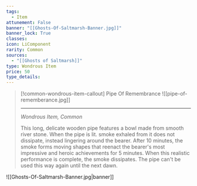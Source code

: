 ```yaml
---
tags:
  - Item
attunement: False
banner: "[[Ghosts-Of-Saltmarsh-Banner.jpg]]"
banner_lock: True
classes:
icon: LiComponent
rarity: Common
sources:
  - "[[Ghosts of Saltmarsh]]"
type: Wondrous Item
price: 50
type_details: 
---
```

>[!common-wondrous-item-callout] Pipe Of Remembrance
>![[pipe-of-rememberance.jpg]]
>
>---
>*Wondrous Item, Common*
>
>This long, delicate wooden pipe features a bowl made from smooth river stone. When the pipe is lit. smoke exhaled from it does not dissipate, instead lingering around the bearer. After 10 minutes, the smoke forms moving shapes that reenact the bearer's most impressive and heroic achievements for 5 minutes. When this realistic performance is complete, the smoke dissipates. The pipe can't be used this way again until the next dawn.

![[Ghosts-Of-Saltmarsh-Banner.jpg|banner]]